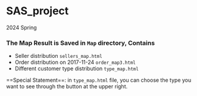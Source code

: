 # SAS_project
2024 Spring

### The Map Result is Saved in `Map` directory, Contains

- Seller distribution `sellers_map.html`
- Order distribution on 2017-11-24 `order_map3.html`
- Different customer type distribution `type_map.html`

==Special Statement==: in `type_map.html` file, you can choose the type you want to see through the button at the upper right.

